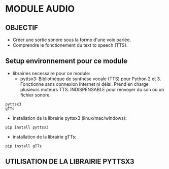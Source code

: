# MODULE AUDIO

## OBJECTIF
* Créer une sortie sonore sous la forme d'une voix parlée.
* Comprendre le fonctionement du text to speech (TTS).

## Setup environnement pour ce module
* librairies necessaire pour ce module:
  * pyttsx3: Bibliothèque de synthèse vocale (TTS) pour Python 2 et 3.
  Fonctionne sans connexion Internet ni délai. 
  Prend en charge plusieurs moteurs TTS.
  INDISPENSABLE pour renvoyer du son ou un fichier sonore.

```
pyttsx3
gTTs
```
* installation de la librairie pyttsx3 (linux/mac/windows):
```
pip install pyttsx3
```
* installation de la librairie gTTs:
```
pip install gTTs
```

## UTILISATION DE LA LIBRAIRIE PYTTSX3

